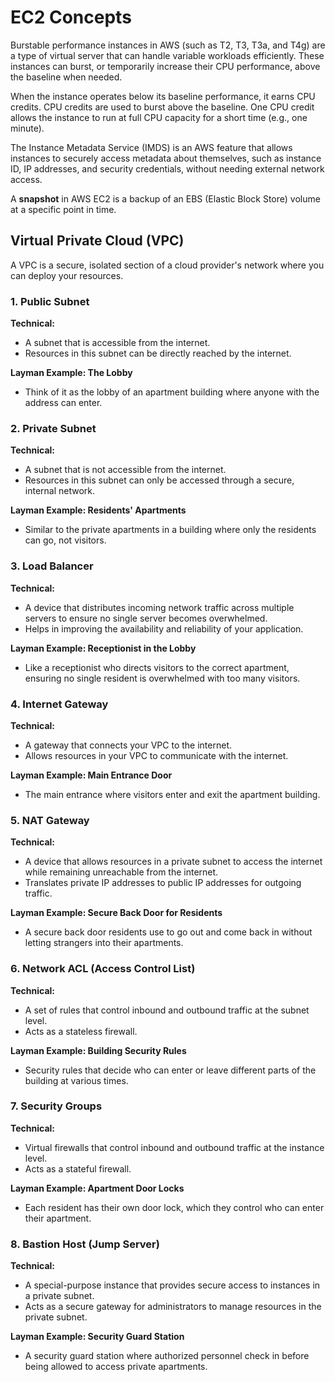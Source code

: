 # EC2 Concepts

Burstable performance instances in AWS (such as T2, T3, T3a, and T4g) are a type of virtual server that can handle
variable workloads efficiently. These instances can burst, or temporarily increase their CPU performance, above the
baseline when needed.

When the instance operates below its baseline performance, it earns CPU credits.
CPU credits are used to burst above the baseline. One CPU credit allows the instance to run at full CPU capacity for a
short time (e.g., one minute).

The Instance Metadata Service (IMDS) is an AWS feature that allows instances to securely access metadata about
themselves, such as instance ID, IP addresses, and security credentials, without needing external network access.

A **snapshot** in AWS EC2 is a backup of an EBS (Elastic Block Store) volume at a specific point in time.

## Virtual Private Cloud (VPC)

A VPC is a secure, isolated section of a cloud provider's network where you can deploy your resources.

### 1. Public Subnet

**Technical:**
- A subnet that is accessible from the internet.
- Resources in this subnet can be directly reached by the internet.

**Layman Example: The Lobby**
- Think of it as the lobby of an apartment building where anyone with the address can enter.

### 2. Private Subnet

**Technical:**
- A subnet that is not accessible from the internet.
- Resources in this subnet can only be accessed through a secure, internal network.

**Layman Example: Residents' Apartments**
- Similar to the private apartments in a building where only the residents can go, not visitors.

### 3. Load Balancer

**Technical:**
- A device that distributes incoming network traffic across multiple servers to ensure no single server becomes overwhelmed.
- Helps in improving the availability and reliability of your application.

**Layman Example: Receptionist in the Lobby**
- Like a receptionist who directs visitors to the correct apartment, ensuring no single resident is overwhelmed with too many visitors.

### 4. Internet Gateway

**Technical:**
- A gateway that connects your VPC to the internet.
- Allows resources in your VPC to communicate with the internet.

**Layman Example: Main Entrance Door**
- The main entrance where visitors enter and exit the apartment building.

### 5. NAT Gateway

**Technical:**
- A device that allows resources in a private subnet to access the internet while remaining unreachable from the internet.
- Translates private IP addresses to public IP addresses for outgoing traffic.

**Layman Example: Secure Back Door for Residents**
- A secure back door residents use to go out and come back in without letting strangers into their apartments.

### 6. Network ACL (Access Control List)

**Technical:**
- A set of rules that control inbound and outbound traffic at the subnet level.
- Acts as a stateless firewall.

**Layman Example: Building Security Rules**
- Security rules that decide who can enter or leave different parts of the building at various times.

### 7. Security Groups

**Technical:**
- Virtual firewalls that control inbound and outbound traffic at the instance level.
- Acts as a stateful firewall.

**Layman Example: Apartment Door Locks**
- Each resident has their own door lock, which they control who can enter their apartment.

### 8. Bastion Host (Jump Server)

**Technical:**
- A special-purpose instance that provides secure access to instances in a private subnet.
- Acts as a secure gateway for administrators to manage resources in the private subnet.

**Layman Example: Security Guard Station**
- A security guard station where authorized personnel check in before being allowed to access private apartments.
